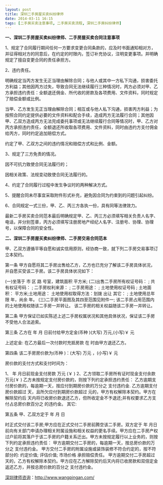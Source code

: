 ```yaml
---
layout: post
title: 深圳二手房屋买卖纠纷律师
date: 2014-03-11 16:15
tags: [二手房买卖注意事项, 二手房买卖流程, 深圳二手房纠纷律师]
---
```

<strong>一、深圳二手房屋买卖纠纷律师、二手房屋买卖合同注意事项</strong>

1、规定了合同履行期间任何一方要求变更合同条款的，应及时书面通知相对方，并征得相对方的同意后，在约定的时限内，签订补充协议，注明变更事项。并明确规定了擅自变更合同的责任承担方。

2、违约责任。

明确规定当丙方发生无正当理由解除合同；与他人或其中一方私下沟通，损害委托方利益；其他因丙方过失，导致合同无法继续履行三种情况时，丙方必须对甲、乙方承担违约责任：全额退还佣金、所代收的房款及各项费用、文件资料，同时规定了赔偿金额或比例。

当甲、乙方发生无正当理由解除合同；相互或与他人私下沟通，损害丙方利益；为按照合同约定提供必要的文件资料和配合手续，造成丙方无法履行合同；其他因甲、乙双方造成丙方无法完成委托事项或无法继续履行合同等情况时，甲、乙方对丙方承担违约责任，全额退还所收取各项费用、文件资料，同时由违约方支付佣金给丙方，同时约定追加赔偿方式。

约定了甲、乙双方之间的违约情况和赔偿方式和比例、金额。

3、规定了三方免责的情况。

因不可抗力致使合同无法履行的；

因相关政策、法规变动致使合同无法履行的。

4、约定了合同履行过程中发生争议时的两种解决方式。

5、提醒合同未尽事宜采取附件形式补充，避免因合同为约束到的问题引起纠纷。

6、合同规定一式三份，甲、乙、丙三方各执一份，具有同等法律效力。

最新二手房买卖合同范本最后明确规定甲、乙、丙三方必须填写相关负责人名字、电话，并分别签章，丙方必须填写注册房地产经纪人名字、注册号、协理、协理号，以保障合同的安全性。

<strong>二、深圳二手房屋买卖纠纷律师、二手房交易合同范本</strong>

甲、乙双方遵循平等自愿和诚实信用原则，经协商一致，就下列二手房交易事项订立本契约。

第一条 甲方自愿将其二手房出售给乙方，乙方也已充分了解该二手房具体状况，并自愿买受该二手房。该二手房具体状况如下：

(一)坐落于 市 区 路 号室，建筑面积 平方米;
(二)出售二手房所有权证号码： ;
共有权证号码： ;
二手房权利来源： ;
二手房用途： ;
土地使用权证号码 ;
土地面积： 平方米;土地用途：
土地使用权取得方法：划拨 出让 其它： ;
土地使用总年限 年，尚余 年。
(三)二手房平面图及其四至范围见附件一;
该二手房占用范围内的土地使用权随该二手房一并转让。
该二手房的相关权益随该二手房一并转让。

第二条 甲方保证已如实陈述上述二手房权属状况和其他具体状况，保证该二手房不受他人合法追索。

第三条 乙方在 年 月 日前付给甲方定金(币种 )(大写) 万元,(小写)￥ 元

上述定金:  在乙方最后一次付款时充抵房款
 在 时由甲方退还乙方。

第四条 该二手房房价款为(币种 )：(大写) 万元 ，(小写)￥ 元

房价款的支付方式和支付时间为：

1、 年 月日前现金支付房款 万元 (￥ )
2、乙方领取二手房所有证时现金支付余款 万元(￥ )
乙方未按规定支付房价款的，则按下列约定承担违约责任：
 乙方逾期支付房价款的，每逾期一天，按应付到期房价款的万分之 支付违约金.
 乙方逾期支付房价款超过 天，且所欠应付到期房价款超过 元的，甲方有权解除本契约。甲方在解除契约后 天内将已收房价款退还乙方，但所收定金不予退还;并有权要求乙方支付占总房价款百分之 的违约金。
其它:

第五条 甲、乙双方定于 年 月 日

时正式交付该二手房;甲方应在正式交付二手房前腾空该二手房。双方定于 年 月日前向有关部门申请办理相关附属设施和相关权益的更名手续。甲方应在二手房产权过户前将其落户于该二手房的户籍关系迁出。甲方未按规定履行以上业务的，则按下列约定承担违约责任：
 甲方逾期交付二手房的，每逾期一天，按总房价款的万分之 支付违约金。
甲方交付二手房的附属设施或装饰装修不符合约定的，按不符部分的: 约定价值; 评估价值; 市场价格 承担赔偿责任。
甲方逾期交付二手房超过 天的，乙方有权解除本契约。甲方应在乙方解除契约后天内将已收房款和双倍定金返还乙方，并按总房价款的百分之 支付违约金。

<a href="http://www.wangpingan.com/">深圳律师咨询</a>：<a href="http://www.wangpingan.com/">http://www.wangpingan.com/</a>

